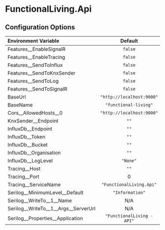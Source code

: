 # FunctionalLiving.Api

## Configuration Options

| Environment Variable                  | Default                       | Description   |
| :---                                  | :---:                         | :---          |
| Features__EnableSignalR               | `false`                       |               |
| Features__EnableTracing               | `false`                       |               |
| Features__SendToInflux                | `false`                       |               |
| Features__SendToKnxSender             | `false`                       |               |
| Features__SendToLog                   | `false`                       |               |
| Features__SendToSignalR               | `false`                       |               |
| BaseUrl                               | `"http://localhost:9000"`     |               |
| BaseName                              | `"functional-living"`         |               |
| Cors__AllowedHosts__0                 | `"http://localhost:9000"`     |               |
| KnxSender__Endpoint                   | `""`                          |               |
| InfluxDb__Endpoint                    | `""`                          |               |
| InfluxDb__Token                       | `""`                          |               |
| InfluxDb__Bucket                      | `""`                          |               |
| InfluxDb__Organisation                | `""`                          |               |
| InfluxDb__LogLevel                    | `"None"`                      |               |
| Tracing__Host                         | `""`                          |               |
| Tracing__Port                         | 0                             |               |
| Tracing__ServiceName                  | `"FunctionalLiving.Api"`      |               |
| Serilog__MinimumLevel__Default        | `"Information"`               |               |
| Serilog__WriteTo__1__Name             | N/A                           |               |
| Serilog__WriteTo__1__Args__ServerUrl  | N/A                           |               |
| Serilog__Properties__Application      | `"FunctionalLiving - API"`    |               |
